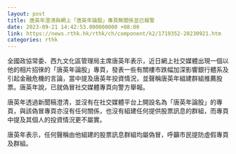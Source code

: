 ```yaml
---
layout: post
title: 唐英年澄清與網上「唐英年論股」專頁無關係並已報警
date: 2023-09-21 14:42:53.000000000 +08:00
link: https://news.rthk.hk/rthk/ch/component/k2/1719352-20230921.htm
categories: rthk
---
```


全國政協常委、西九文化區管理局主席唐英年表示，近日網上社交媒體出現一個以他的相片招徠的「唐英年論股」專頁，發表一些有關樓市跌幅加深影響銀行體系及引起金融危機的言論，當中提及唐英年投資情況，並聲稱唐英年組建群組推薦股票。唐英年說，已就偽冒社交媒體專頁向警方舉報。

唐英年透過新聞稿澄清，並沒有在社交媒體平台上開設名為「唐英年論股」的專頁，與該偽冒專頁亦沒有任何關係，也沒有組建任何提供股票訊息的群組，而專頁中提及其個人的投資情況更不屬實。

唐英年表示，任何聲稱由他組建的股票訊息群組均屬偽冒，呼籲市民提防虛假專頁及群組。
